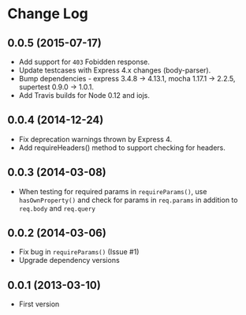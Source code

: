 # Change Log

## 0.0.5 (2015-07-17)

 * Add support for `403` Fobidden response.
 * Update testcases with Express 4.x changes (body-parser).
 * Bump dependencies - express 3.4.8 → 4.13.1, mocha 1.17.1 → 2.2.5, supertest 0.9.0 → 1.0.1.
 * Add Travis builds for Node 0.12 and iojs.

## 0.0.4 (2014-12-24)

 * Fix deprecation warnings thrown by Express 4.
 * Add requireHeaders() method to support checking for headers.

## 0.0.3 (2014-03-08)

  * When testing for required params in `requireParams()`, use `hasOwnProperty()` and check for params in `req.params` in addition to `req.body` and `req.query`

## 0.0.2 (2014-03-06)

  * Fix bug in `requireParams()` (Issue #1)
  * Upgrade dependency versions

## 0.0.1 (2013-03-10)

  * First version

